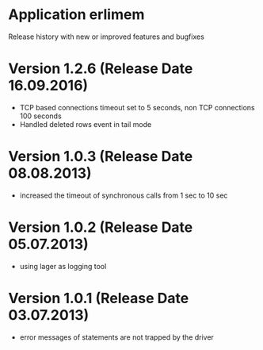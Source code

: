 Application erlimem
===================

Release history with new or improved features and bugfixes

Version 1.2.6 (Release Date 16.09.2016)
=======================================
* TCP based connections timeout set to 5 seconds, non TCP connections 100 seconds
* Handled deleted rows event in tail mode

Version 1.0.3 (Release Date 08.08.2013)
=======================================
* increased the timeout of synchronous calls from 1 sec to 10 sec

Version 1.0.2 (Release Date 05.07.2013)
=======================================
* using lager as logging tool

Version 1.0.1 (Release Date 03.07.2013)
=======================================
* error messages of statements are not trapped by the driver
